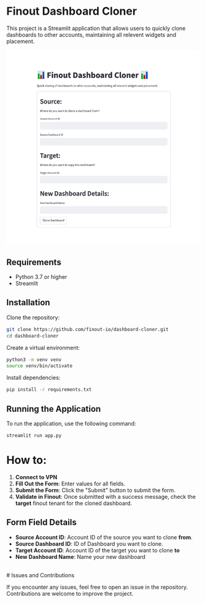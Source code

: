 # Finout Dashboard Cloner

   This project is a Streamlit application that allows users to quickly clone dashboards to other accounts, maintaining all relevent widgets and placement.

   ![Alt text](assets/cloner.png "1")

## Requirements

- Python 3.7 or higher
- Streamlit

## Installation

Clone the repository:
   ```sh
   git clone https://github.com/finout-io/dashboard-cloner.git
   cd dashboard-cloner
   ```

Create a virtual environment:
   ```sh
   python3 -m venv venv
   source venv/bin/activate
   ```
Install dependencies:
   ```sh
   pip install -r requirements.txt
   ```

## Running the Application

To run the application, use the following command:

   ```sh
   streamlit run app.py
   ```

# How to:
1. **Connect to VPN**
2. **Fill Out the Form**: Enter values for all fields.
3. **Submit the Form**: Click the "Submit" button to submit the form.
4. **Validate in Finout**: Once submitted with a success message, check the **target** finout tenant for the cloned dashboard.

## Form Field Details
- **Source Account ID**: Account ID of the source you want to clone **from**.
- **Source Dashboard ID**: ID of Dashboard you want to clone.
- **Target Account ID**: Account ID of the target you want to clone **to**
- **New Dashboard Name**: Name your new dashboard

<br/>
# Issues and Contributions

If you encounter any issues, feel free to open an issue in the repository. Contributions are welcome to improve the project.
